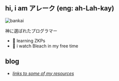 ## hi, i am アレーク (eng: ah-Lah-kay)
![bankai](https://github.com/g4titanx/g4titanx/assets/165895305/4afac08d-2d86-4a3b-af45-7839bd52adb1)

神に選ばれたプログラマー
- 🌱 learning ZKPs
- 🍿 i watch Bleach in my free time

## blog
- [*links to some of my resources*](https://g4titan.bearblog.dev/library/)
